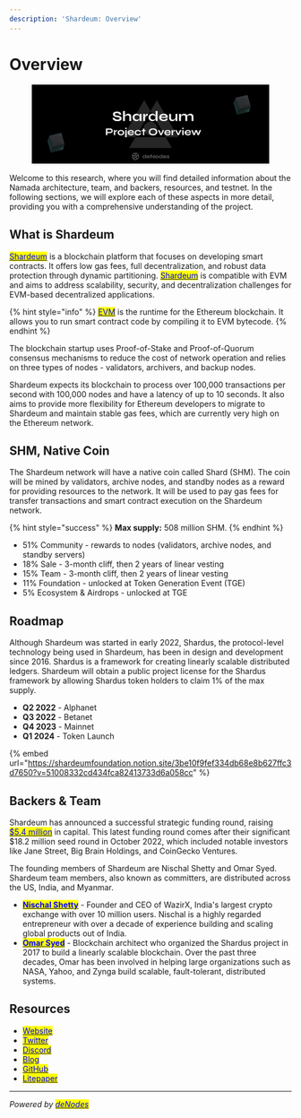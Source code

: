 ```yaml
---
description: 'Shardeum: Overview'
---
```


# Overview

<figure><img src="../.gitbook/assets/Massa Overview-1 (1).png" alt=""><figcaption></figcaption></figure>

Welcome to this research, where you will find detailed information about the Namada architecture, team, and backers, resources, and testnet. In the following sections, we will explore each of these aspects in more detail, providing you with a comprehensive understanding of the project.

## What is Shardeum

[<mark style="color:blue;">Shardeum</mark>](http://shardeum.org/) is a blockchain platform that focuses on developing smart contracts. It offers low gas fees, full decentralization, and robust data protection through dynamic partitioning. [<mark style="color:blue;">Shardeum</mark>](https://twitter.com/shardeum) is compatible with EVM and aims to address scalability, security, and decentralization challenges for EVM-based decentralized applications.

{% hint style="info" %}
[<mark style="color:blue;">EVM</mark>](https://ethereum.org/en/developers/docs/evm/) is the runtime for the Ethereum blockchain. It allows you to run smart contract code by compiling it to EVM bytecode.
{% endhint %}

The blockchain startup uses Proof-of-Stake and Proof-of-Quorum consensus mechanisms to reduce the cost of network operation and relies on three types of nodes - validators, archivers, and backup nodes.

Shardeum expects its blockchain to process over 100,000 transactions per second with 100,000 nodes and have a latency of up to 10 seconds. It also aims to provide more flexibility for Ethereum developers to migrate to Shardeum and maintain stable gas fees, which are currently very high on the Ethereum network.

## SHM, Native Coin

The Shardeum network will have a native coin called Shard (SHM). The coin will be mined by validators, archive nodes, and standby nodes as a reward for providing resources to the network. It will be used to pay gas fees for transfer transactions and smart contract execution on the Shardeum network.

{% hint style="success" %}
**Max supply:** 508 million SHM.
{% endhint %}

* 51% Community - rewards to nodes (validators, archive nodes, and standby servers)
* 18% Sale - 3-month cliff, then 2 years of linear vesting
* 15% Team - 3-month cliff, then 2 years of linear vesting
* 11% Foundation - unlocked at Token Generation Event (TGE)
* 5% Ecosystem & Airdrops - unlocked at TGE

## Roadmap

Although Shardeum was started in early 2022, Shardus, the protocol-level technology being used in Shardeum, has been in design and development since 2016. Shardus is a framework for creating linearly scalable distributed ledgers. Shardeum will obtain a public project license for the Shardus framework by allowing Shardus token holders to claim 1% of the max supply.&#x20;

* **Q2 2022** - Alphanet
* **Q3 2022** - Betanet
* **Q4 2023** - Mainnet
* **Q1 2024** - Token Launch

{% embed url="https://shardeumfoundation.notion.site/3be10f9fef334db68e8b627ffc3d7650?v=51008332cd434fca82413733d6a058cc" %}

## Backers & Team

Shardeum has announced a successful strategic funding round, raising [<mark style="color:blue;">$5.4 million</mark>](https://inc42.com/buzz/nischal-shettys-shardeum-secures-5-4-mn-funding/) in capital. This latest funding round comes after their significant $18.2 million seed round in October 2022, which included notable investors like Jane Street, Big Brain Holdings, and CoinGecko Ventures.

The founding members of Shardeum are Nischal Shetty and Omar Syed. Shardeum team members, also known as committers, are distributed across the US, India, and Myanmar.

* [<mark style="color:blue;">**Nischal Shetty**</mark>](https://twitter.com/NischalShetty) - Founder and CEO of WazirX, India's largest crypto exchange with over 10 million users. Nischal is a highly regarded entrepreneur with over a decade of experience building and scaling global products out of India.&#x20;
* [<mark style="color:blue;">**Omar Syed**</mark>](https://twitter.com/OmarUnblocked) - Blockchain architect who organized the Shardus project in 2017 to build a linearly scalable blockchain. Over the past three decades, Omar has been involved in helping large organizations such as NASA, Yahoo, and Zynga build scalable, fault-tolerant, distributed systems.&#x20;

## Resources

* [<mark style="color:blue;">Website</mark>](https://shardeum.org)
* [<mark style="color:blue;">Twitter</mark>](https://twitter.com/shardeum)
* [<mark style="color:blue;">Discord</mark>](https://discord.gg/shardeum)
* [<mark style="color:blue;">Blog</mark>](https://shardeum.org/blog/)
* [<mark style="color:blue;">GitHub</mark>](https://github.com/shardeum/)
* [<mark style="color:blue;">Litepaper</mark>](https://shardeum.org/Shardeum-Litepaper.pdf)

***

_Powered by_ [_<mark style="color:blue;">deNodes</mark>_](https://twitter.com/\_denodes)
